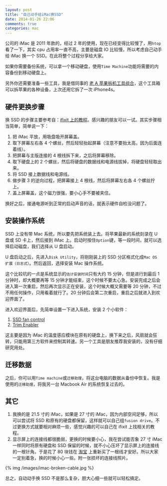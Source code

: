 ```yaml
---
layout: post
title: "自己动手给iMac换SSD"
date: 2014-01-26 22:06
comments: true
categories: mac
---
```


公司的 iMac 是 2011 年款的，经过 2 年的使用，现在已经变得比较慢了，用`htop`看了一下，其实 cpu 占用率一直不高，主要是磁盘 IO 比较慢，所以考虑自己动手给 iMac 换一个 SSD。在此将整个过程分享给大家。

<!-- more -->

如果你需要备份系统，可以拿一个移动硬盘，使用`Time Machine`功能将需要的内容备份到移动硬盘上。

另外你还需要准备一些工具，我是借同事的 [老 A 苹果拆机工具组合](http://www.amazon.cn/%E5%8F%B0%E6%B9%BE%E8%80%81A-38%E5%90%881%E6%89%8B%E6%9C%BA%E7%AC%94%E8%AE%B0%E6%9C%AC%E7%BB%B4%E4%BF%AE%E7%B2%BE%E5%AF%86%E8%9E%BA%E4%B8%9D%E5%88%80%E5%A5%97%E8%A3%85-%E8%8B%B9%E6%9E%9C%E6%8B%86%E6%9C%BA%E5%B7%A5%E5%85%B7%E7%BB%84%E5%90%88-LA613138/dp/B00E7ICEXM/ref=sr_1_2?ie=UTF8&qid=1390717853&sr=8-2&keywords=%E8%80%81A)，这个工具箱可以拆苹果的各种设备，上次还用它拆了一次 iPhone4s。

## 硬件更换步骤

换 SSD 的步骤主要参考自：[ifixit 上的教程](http://www.ifixit.com/Guide/iMac+Intel+21.5-Inch+EMC+2428+Hard+Drive+Replacement/5954)。感兴趣的朋友可以一试。其实步骤相当简单，简单说一下：

 1. 把 iMac 平放，用吸盘吸开屏幕盖。
 2. 取下屏幕左右各 4 个螺丝，然后轻轻抬起屏幕（注意不要抬太高，因为后面连着线）。
 3. 把屏幕与主版连接的 4 根线拆下来，之后将屏幕移除。
 4. 取下硬盘上的 2 个螺丝，然后将硬盘的数据线和电源线拔掉，将硬盘轻轻取出来。
 5. 将 SSD 接上数据线和电源线。
 6. 做步骤 3 的逆向过程，把屏幕接上 4 根线，然后将屏幕左右各 4 个螺丝拧上。
 7. 盖上屏幕盖，这个磁力很强，要小心手不要被夹住。
 
换好之后，接通电源听到正常的启动声音的话，就表示硬件自检没问题了。 

## 安装操作系统

SSD 上没有带 Mac 系统，所以要先把系统装上去。将苹果最新的系统刻录在 U 盘或 SD 卡上，然后接到 iMac 上。启动时按住`Option`键，等一段时间，就可以选择启动磁盘，我们选择从 U 盘启动。
 
U 盘启动之后，先进入`Disk Utility`，将刚刚装上的 SSD 分区格式化成`Mac OS 扩展（日志式）`。然后返回，选择安装 Mac 操作系统。

这个比较坑的一点是系统显示的`估计安装时间`只有大约 15 分钟，但是进行到最后 1 分钟时，却大概要再等 15 分钟才能结束，这个时候不要太心急。安装完成之后会进入第一次重启，然后再次显示正在安装，这个时候大概又需要等 20 分钟，不过不用任何操作，只用看着就行了。20 分钟后会第二次重启，重启之后就进入到欢迎界面了。

进入欢迎界面后，先简单设置一下进入系统，安装 2 个小软件：

 1. [SSD fan control](http://exirion.net/ssdfanctrl/)
 2. [Trim Enabler](http://www.groths.org/software/trimenabler/)

这主要是因为 iMac 的温度感应模块在原有的硬盘上，换下来之后，风扇就会狂转，只能用第三方软件来控制其转速。另一个工具是朋友推荐我安装的，没有仔细研究用处。

## 迁移数据

之后，你可以用`Time machine`或`迁移助理`，将这台电脑的数据从备份中恢复。我是使用的`迁移助理`，将我另一台 Macbook Air 的系统恢复过去的。

## 其它

 1. 我换的是 21.5 寸的 iMac，如果是 27 寸的 iMac，因为内部空间足够，所以可以尝试将 SSD 和原有的硬盘都保留，这样就可以自己组`fusion drive`。不过更换方式就要相对麻烦一些，感觉兴趣的可以自己在 ifixit 上找相关的教程。
 2. 显示屏上的连接线都很脆弱，更换的时候要小心，我在尝试能否象 27 寸 iMac 一样同时将原有硬盘和 SSD 保留的时候，就不小心压坏了显示屏上的连接线的一根针角。于是花了 80 块钱在 [淘宝](http://item.taobao.com/item.htm?id=20038464332) 上重新买了一根线才安好。所以大家一定别着急，换的时候小心一些。附一张损坏的连接线照片。
 
{% img /images/imac-broken-cable.jpg %}

总之，自动动手换 SSD 不是那么复杂，胆大心细一些就可以轻松搞定。


 
